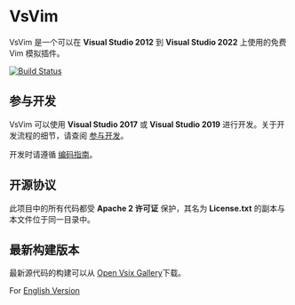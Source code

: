 VsVim
===

VsVim 是一个可以在 **Visual Studio 2012** 到 **Visual Studio 2022** 上使用的免费 Vim 模拟插件。

[![Build Status](https://github.com/VsVim/VsVim/actions/workflows/main.yml/badge.svg?branch=master)](https://github.com/VsVim/VsVim/actions/workflows/main.yml?branch=master)

## 参与开发

VsVim 可以使用 **Visual Studio 2017** 或 **Visual Studio 2019** 进行开发。关于开发流程的细节，请查阅 [参与开发](https://github.com/VsVim/VsVim/blob/master/Documentation/Developing.md)。

开发时请遵循 [编码指南](https://github.com/VsVim/VsVim/blob/master/Documentation/CodingGuidelines.md)。

## 开源协议

此项目中的所有代码都受 **Apache 2 许可证** 保护，其名为 **License.txt** 的副本与本文件位于同一目录中。

## 最新构建版本

最新源代码的构建可以从 [Open Vsix Gallery](http://vsixgallery.com/extension/VsVim.Microsoft.e214908b-0458-4ae2-a583-4310f29687c3/)下载。  

For [English Version](README.md)
